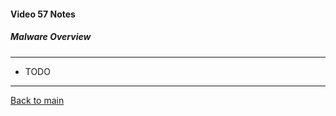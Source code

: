 #### Video 57 Notes

##### Malware Overview

---

- TODO

---

[Back to main](https://github.com/rot0xd/CBTNuggets/blob/master/CEHv9/README.md)

